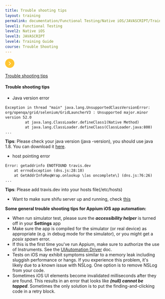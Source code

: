 ```yaml
---
title: Trouble shooting tips
layout: training
permalink: documentation/Functional Testing/Native iOS/JAVASCRIPT/Training Guide/Trouble Shooting/Trouble shooting tips
level1: Functional Testing
level2: Native iOS
level3: JAVASCRIPT
level4: Training Guide
course: Trouble Shooting
---
```

<div class="sidebar">
<div class="training-doc-link">
<div class ="training-doc-link-left">
<img class="training-doc-link-left__img" src="/images/training/actived.png" srcset="/images/training/actived@2x.png 2x, /images/training/actived@3x.png 3x" /></div>
<p class="training-doc-link__text">
<a class="training-doc-link__text-current" href="./Trouble shooting tips">Trouble shooting tips</a></p>
</div>
</div>
<div class="training-doc-nav-btn">
</div>
<div class="training-content markdown">
<h4>Trouble shooting tips</h4>
<ul>
<li>Java version error</li>
</ul>
<pre><code class="language-bash">Exception in thread &quot;main&quot; java.lang.UnsupportedClassVersionError: org/openqa/grid/selenium/GridLauncherV3 : Unsupported major.minor version 52.0
         at java.lang.ClassLoader.defineClass1(Native Method)
         at java.lang.ClassLoader.defineClass(ClassLoader.java:800)
...
</code></pre>
<p><strong>Tips</strong>: Please check your java version (java -version), you should use java 1.8. You can download it <a href="http://www.oracle.com/technetwork/java/javase/downloads/jdk8-downloads-2133151.html">here</a>.</p>
<ul>
<li>host pointing error</li>
</ul>
<pre><code class="language-bash">Error: getaddrinfo ENOTFOUND travis.dev
    at errnoException (dns.js:28:10)
    at GetAddrInfoReqWrap.onlookup \[as oncomplete\] (dns.js:76:26)
...
</code></pre>
<p><strong>Tips</strong>: Please add travis.dev into your hosts file(/etc/hosts)</p>
<ul>
<li>Want to make sure shifu server up and running, check <a href="http://dev.walmart.com:12000/shifu">this</a></li>
</ul>
<p><strong>Some general trouble shooting tips for Appium iOS app automation:</strong></p>
<ul>
<li>When run simulator test, please sure the <strong><em>accessibility helper</em></strong> is turned off in your <strong>Settings</strong> app</li>
<li>Make sure the app is compiled for the simulator (or real device) as appropriate (e.g. in debug mode for the simulator), or you might get a  <em>posix spawn</em>  error.</li>
<li>If this is the first time you've run Appium, make sure to authorize the use of Instruments. See the  <a href="http://appium.io/docs/en/drivers/ios-uiautomation/index.html">UIAutomation Driver</a>  doc.</li>
<li>Tests on iOS may exhibit symptoms similar to a memory leak including sluggish performance or hangs. If you experience this problem, it's likely due to a known issue with NSLog. One option is to remove NSLog from your code.</li>
<li>Sometimes iOS UI elements become invalidated milliseconds after they are found. This results in an error that looks like <strong><em>(null) cannot be tapped</em></strong>. Sometimes the only solution is to put the finding-and-clicking code in a retry block.</li>
</ul>
</div>
<div class="training-doc-nav-btn">
</div>
